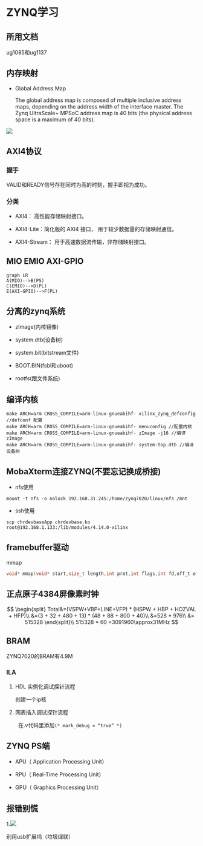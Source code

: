 # ZYNQ学习

## 所用文档

ug1085和ug1137

## 内存映射

+ Global Address Map
  
  The global address map is composed of multiple inclusive address maps, depending on the address width of the interface master. The Zynq UltraScale+ MPSoC address map is 40 bits (the physical address space is a maximum of 40 bits).

![](D:\GitRepository\MyMark\img\2022-04-12-10-22-42-image.png)

## AXI4协议

### 握手

VALID和READY信号存在同时为高的时刻，握手即视为成功。

### 分类

+ AXI4： 高性能存储映射接口。  

+ AXI4-Lite：简化版的 AXI4 接口， 用于较少数据量的存储映射通信。  

+ AXI4-Stream： 用于高速数据流传输，非存储映射接口。

## MIO EMIO AXI-GPIO

```mermaid
graph LR 
A(MIO)-->B(PS)
C(EMIO)-->D(PL)
E(AXI-GPIO)-->F(PL)
```

## 分离的zynq系统

+ zImage(内核镜像)

+ system.dtb(设备树)

+ system.bit(bitstream文件)

+ BOOT.BIN(fsbl和uboot)

+ rootfs(跟文件系统)

## 编译内核

```shell
make ARCH=arm CROSS_COMPILE=arm-linux-gnueabihf- xilinx_zynq_defconfig //defconf 配置
make ARCH=arm CROSS_COMPILE=arm-linux-gnueabihf- menuconfig //配置内核
make ARCH=arm CROSS_COMPILE=arm-linux-gnueabihf- zImage -j16 //编译 zImage
make ARCH=arm CROSS_COMPILE=arm-linux-gnueabihf- system-top.dtb //编译设备树
```

## MobaXterm连接ZYNQ(不要忘记换成桥接)

+ nfs使用 

`mount -t nfs -o nolock 192.168.31.245:/home/zynq7020/linux/nfs /mnt`

+ ssh使用

`scp chrdevbaseApp chrdevbase.ko root@192.168.1.133:/lib/modules/4.14.0-xilinx`

## framebuffer驱动

mmap

```c
void* mmap(void* start,size_t length,int prot,int flags,int fd,off_t offset);
```

## 正点原子4384屏像素时钟

$$
\begin{split}
Total&=(VSPW+VBP+LINE+VFP) * (HSPW + HBP + HOZVAL + HFP)\\
&=(3 + 32 + 480 + 13) * (48 + 88 + 800 + 40)\\
&=528 * 976\\
&= 515328
\end{split}\\
515328 * 60 =3091960\approx31MHz
$$

## BRAM

ZYNQ7020的BRAM有4.9M

### ILA

1. HDL 实例化调试探针流程
   
   创建一个ip核

2. 网表插入调试探针流程

        在.v代码里添加`(* mark_debug = “true” *)`

## ZYNQ PS端

+ APU（ Application Processing Unit）

+ RPU（ Real-Time Processing Unit）

+ GPU（ Graphics Processing Unit）

## 报错别慌

 1.![](D:\GitRepository\MyMark\img\2023-10-27-20-47-19-image.png)

别用usb扩展坞（垃圾绿联）
